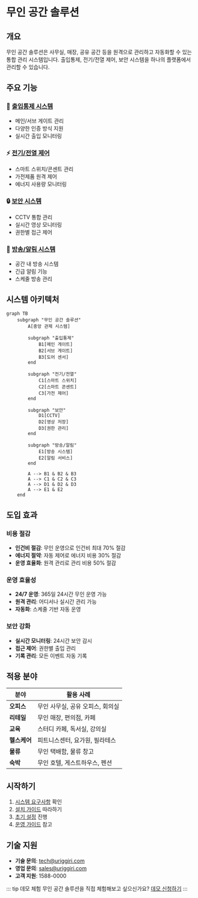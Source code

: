 # 무인 공간 솔루션

## 개요

무인 공간 솔루션은 사무실, 매장, 공유 공간 등을 원격으로 관리하고 자동화할 수 있는 통합 관리 시스템입니다. 출입통제, 전기/전열 제어, 보안 시스템을 하나의 플랫폼에서 관리할 수 있습니다.

## 주요 기능

### 🚪 [출입통제 시스템](./access-control)
- 메인/서브 게이트 관리
- 다양한 인증 방식 지원
- 실시간 출입 모니터링

### ⚡ [전기/전열 제어](./electrical-control)
- 스마트 스위치/콘센트 관리
- 가전제품 원격 제어
- 에너지 사용량 모니터링

### 🔒 [보안 시스템](./security-system)
- CCTV 통합 관리
- 실시간 영상 모니터링
- 권한별 접근 제어

### 📢 [방송/알림 시스템](./broadcast-notification)
- 공간 내 방송 시스템
- 긴급 알림 기능
- 스케줄 방송 관리

## 시스템 아키텍처

```mermaid
graph TB
    subgraph "무인 공간 솔루션"
        A[중앙 관제 시스템]
        
        subgraph "출입통제"
            B1[메인 게이트]
            B2[서브 게이트]
            B3[도어 센서]
        end
        
        subgraph "전기/전열"
            C1[스마트 스위치]
            C2[스마트 콘센트]
            C3[가전 제어]
        end
        
        subgraph "보안"
            D1[CCTV]
            D2[영상 저장]
            D3[권한 관리]
        end
        
        subgraph "방송/알림"
            E1[방송 시스템]
            E2[알림 서비스]
        end
        
        A --> B1 & B2 & B3
        A --> C1 & C2 & C3
        A --> D1 & D2 & D3
        A --> E1 & E2
    end
```

## 도입 효과

### 비용 절감
- **인건비 절감**: 무인 운영으로 인건비 최대 70% 절감
- **에너지 절약**: 자동 제어로 에너지 비용 30% 절감
- **운영 효율화**: 원격 관리로 관리 비용 50% 절감

### 운영 효율성
- **24/7 운영**: 365일 24시간 무인 운영 가능
- **원격 관리**: 어디서나 실시간 관리 가능
- **자동화**: 스케줄 기반 자동 운영

### 보안 강화
- **실시간 모니터링**: 24시간 보안 감시
- **접근 제어**: 권한별 출입 관리
- **기록 관리**: 모든 이벤트 자동 기록

## 적용 분야

| 분야 | 활용 사례 |
|------|----------|
| **오피스** | 무인 사무실, 공유 오피스, 회의실 |
| **리테일** | 무인 매장, 편의점, 카페 |
| **교육** | 스터디 카페, 독서실, 강의실 |
| **헬스케어** | 피트니스센터, 요가원, 필라테스 |
| **물류** | 무인 택배함, 물류 창고 |
| **숙박** | 무인 호텔, 게스트하우스, 펜션 |

## 시작하기

1. [시스템 요구사항](./requirements) 확인
2. [설치 가이드](./installation-guide) 따라하기
3. [초기 설정](./initial-setup) 진행
4. [운영 가이드](./operation-guide) 참고

## 기술 지원

- **기술 문의**: tech@uriggiri.com
- **영업 문의**: sales@uriggiri.com
- **고객 지원**: 1588-0000

::: tip 데모 체험
무인 공간 솔루션을 직접 체험해보고 싶으신가요? [데모 신청하기](https://demo.uriggiri.com)
:::